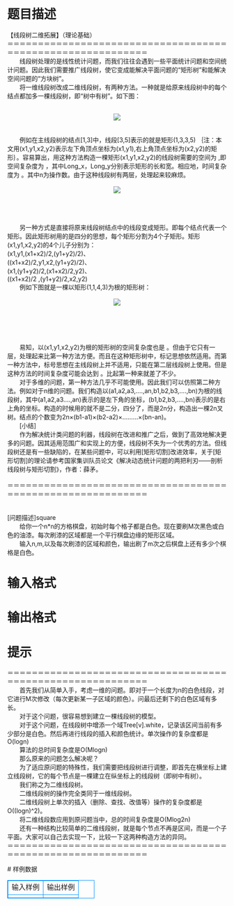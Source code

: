 # 

 
 # 题目描述 
<p>
【线段树二维拓展】（理论基础）<br>＝＝＝＝＝＝＝＝＝＝＝＝＝＝＝＝＝＝＝＝＝＝＝＝＝＝＝＝＝＝＝＝＝＝＝＝＝＝＝＝＝＝＝＝＝＝＝＝＝＝＝＝＝＝＝＝＝＝＝<br>　　线段树处理的是线性统计问题，而我们往往会遇到一些平面统计问题和空间统计问题。因此我们需要推广线段树，使它变成能解决平面问题的“矩形树”和能解决空间问题的“方块树”。<br>　　将一维线段树改成二维线段树，有两种方法。一种就是给原来线段树中的每个结点都加多一棵线段树，即“树中有树”。如下图：<br><br><center><img src="/source/joyoi/tyvj-3225/img/aHR0cDovL3d3dy5qb3lvaS5jbi9wcm9ibGVtL3R5dmotMzIyNS9wcm9ibGVtc19pbWFnZXMvMTczNS8xLmJtcA==.bmp"></img></center><br><br>　　例如在主线段树的结点[1,3]中，线段[3,5]表示的就是矩形(1,3,3,5) ｛注：本文用(x1,y1,x2,y2)表示左下角顶点坐标为(x1,y1),右上角顶点坐标为(x2,y2)的矩形｝。容易算出，用这种方法构造一棵矩形(x1,y1,x2,y2)的线段树需要的空间为 ,即空间复杂度为 ，其中Long_x，Long_y分别表示矩形的长和宽。相应地，时间复杂度为 。其中n为操作数。由于这种线段树有两层，处理起来较麻烦。<br><br><center><img src="/source/joyoi/tyvj-3225/img/aHR0cDovL3d3dy5qb3lvaS5jbi9wcm9ibGVtL3R5dmotMzIyNS9wcm9ibGVtc19pbWFnZXMvMTczNS8yLmJtcA==.bmp"></img></center><br><br><br><br>　　另一种方式是直接将原来线段树结点中的线段变成矩形。即每个结点代表一个矩形。因此矩形树用的是四分的思想，每个矩形分割为4个子矩形。矩形(x1,y1,x2,y2)的4个儿子分别为：<br>(x1,y1,(x1+x2)/2,(y1+y2)/2)、<br>((x1+x2)/2,y1,x2,(y1+y2)/2)、<br>(x1,(y1+y2)/2,(x1+x2)/2,y2)、<br>((x1+x2)/2 ,(y1+y2)/2,x2,y2)<br>　　例如下图就是一棵以矩形(1,1,4,3)为根的矩形树：<br><br><center><img src="/source/joyoi/tyvj-3225/img/aHR0cDovL3d3dy5qb3lvaS5jbi9wcm9ibGVtL3R5dmotMzIyNS9wcm9ibGVtc19pbWFnZXMvMTczNS8zLmJtcA==.bmp"></img></center><br><br><br><br><br>　　易知，以(x1,y1,x2,y2)为根的矩形树的空间复杂度也是 。但由于它只有一层，处理起来比第一种方法方便。而且在这种矩形树中，标记思想依然适用。而第一种方法中，标号思想在主线段树上并不适用，只能在第二层线段树上使用。但是这种方法的时间复杂度可能会达到 。比起第一种来就差了不少。<br>　　对于多维的问题，第一种方法几乎不可能使用。因此我们可以仿照第二种方法。例如对于n维的问题。我们构造以(a1,a2,a3,….,an,b1,b2,b3,….,bn)为根的线段树，其中(a1,a2,a3….,an)表示的是左下角的坐标，(b1,b2,b3,….,bn)表示的是右上角的坐标。构造的时候用的就不是二分，四分了，而是2n分，构造出一棵2n叉树。结点的个数变为2n×(b1-a1)×(b2-a2)×………×(bn-an)。<br>　　[小结]<br>　　作为解决统计类问题的利器，线段树在改进和推广之后，做到了高效地解决更多的问题。因其适用范围广和实现上的方便，线段树不失为一个优秀的方法。但线段树还是有一些缺陷的，在某些问题中，可以利用[矩形切割]改进效率，关于[矩形切割]的理论请参考国家集训队员论文《解决动态统计问题的两把利刃——剖析线段树与矩形切割》，作者：薛矛。<br><br>＝＝＝＝＝＝＝＝＝＝＝＝＝＝＝＝＝＝＝＝＝＝＝＝＝＝＝＝＝＝＝＝＝＝＝＝＝＝＝＝＝＝＝＝＝＝＝＝＝＝＝＝＝＝＝＝＝＝＝<br><br><br>[问题描述]square<br>　　给你一个n*n的方格棋盘，初始时每个格子都是白色。现在要刷M次黑色或白色的油漆。每次刷漆的区域都是一个平行棋盘边缘的矩形区域。<br>　　输入n,m,以及每次刷漆的区域和颜色，输出刷了m次之后棋盘上还有多少个棋格是白色。<br></p> 

 
 # 输入格式 
<p>
</p> 

 
 # 输出格式 
<p>
</p> 

 
 # 提示 
<p>
＝＝＝＝＝＝＝＝＝＝＝＝＝＝＝＝＝＝＝＝＝＝＝＝＝＝＝＝＝＝＝＝＝＝＝＝＝＝＝＝＝＝＝＝＝＝＝＝＝＝＝＝＝＝＝＝＝＝＝<br>　　首先我们从简单入手，考虑一维的问题。即对于一个长度为n的白色线段，对它进行M次修改（每次更新某一子区域的颜色）。问最后还剩下的白色区域有多长。<br>　　对于这个问题，很容易想到建立一棵线段树的模型。<br>　　对于这个问题，在线段树中增添一个域Tree[v].white，记录该区间当前有多少部分是白色。然后再进行线段的插入和颜色统计。单次操作的复杂度都是O(logn)<br>　　算法的总时间复杂度是O(Mlogn)<br>　　那么原来的问题怎么解决呢？<br>　　为了适应原问题的特殊性，我们需要把线段树进行调整，即首先在横坐标上建立线段树，它的每个节点是一棵建立在纵坐标上的线段树（即树中有树）。<br>　　我们称之为二维线段树。<br>　　二维线段树的操作完全类同于一维线段树。<br>　　二维线段树上单次的插入（删除、查找、改值等）操作的复杂度都是O((logn)^2)。<br>　　将二维线段数应用到原问题当中，总的时间复杂度是O(Mlog2n)<br>　　还有一种结构比较简单的二维线段树，就是每个节点不再是区间，而是一个子平面。大家可以自己去实现一下，比较一下这两种构造方法的异同。<br>＝＝＝＝＝＝＝＝＝＝＝＝＝＝＝＝＝＝＝＝＝＝＝＝＝＝＝＝＝＝＝＝＝＝＝＝＝＝＝＝＝＝＝＝＝＝＝＝＝＝＝＝＝＝＝＝＝＝＝<br></p> 
# 样例数据
<style>
        table,table tr th, table tr td { border:1px solid #0094ff; }
        table { width: 200px; min-height: 25px; line-height: 25px; text-align: center; border-collapse: collapse;}   
    </style>
<table>
	<tr>
		<td>输入样例</td>
		<td>输出样例</td>
	</tr>
<tr><td></td><td></td></tr></table>
